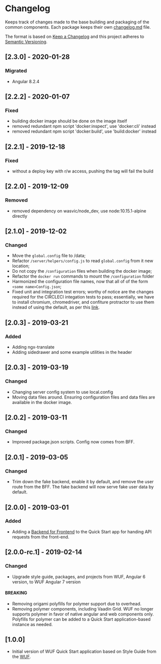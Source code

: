 # Changelog
Keeps track of changes made to the base building and packaging of the common components. Each package keeps their own [changelog.md](http://keepachangelog.com/en/1.0.0/) file.

The format is based on [Keep a Changelog](http://keepachangelog.com/en/1.0.0/)
and this project adheres to [Semantic Versioning](http://semver.org/spec/v2.0.0.html).

## [2.3.0] - 2020-01-28
### Migrated
- Angular 8.2.4

## [2.2.2] - 2020-01-07
### Fixed
- building docker image should be done on the image itself
- removed redundant npm script 'docker:inspect', use 'docker:cli' instead
- removed redundant npm script 'docker:build', use 'build:docker' instead

## [2.2.1] - 2019-12-18
### Fixed
- without a deploy key with r/w access, pushing the tag will fail the build

## [2.2.0] - 2019-12-09
### Removed
- removed dependency on wasvic/node_dev, use node:10.15.1-alpine directly

## [2.1.0] - 2019-12-02
### Changed
- Move the `global.config` file to /data;
- Refactor `/server/helpers/config.js` to read `global.config`  from it new location;
- Do not copy the `/configuration` files when building the docker image;
- Refactor the `docker run` commands to mount the `/configuration` folder
- Harmonized the configuration file names, now that all of of the form `<some name>Config.json`;
- Fixed unit and integration test errors; worthy of notice are the changes required for the  CIRCLECI integation tests to pass; essentially, we have to install chromium, chromedriver, and confiture protractor to use them instead of using the default, as per this [link](https://stackoverflow.com/questions/50763289/how-to-run-angular6-e2e-tests-on-alpine-linux).

## [2.0.3] - 2019-03-21
### Added
- Adding ngx-translate
- Adding sidedrawer and some example utilities in the header

## [2.0.3] - 2019-03-19
### Changed
- Changing server config system to use local.config
- Moving data files around.  Ensuring configuration files and data files are available in the docker image.

## [2.0.2] - 2019-03-11
### Changed
- Improved package.json scripts. Config now comes from BFF.

## [2.0.1] - 2019-03-05
### Changed
- Trim down the fake backend, enable it by default, and remove the user route from the BFF.  The fake backend will now serve fake user data by default.

## [2.0.0] - 2019-03-01
### Added
- Adding a [Backend for Frontend](https://samnewman.io/patterns/architectural/bff/) to the Quick Start app for handing API requests from the front-end.

## [2.0.0-rc.1] - 2019-02-14
### Changed
- Upgrade style guide, packages, and projects from WUF, Angular 6 version, to WUF Angular 7 version
#### BREAKING
- Removing origami polyfills for polymer support due to overhead.
- Removing polymer components, including Vaadin Grid.  WUF no longer supports polymer in favor of native angular and web components only.  Polyfills for polymer can be added to a Quick Start application-based instance as needed.

## [1.0.0]
- Initial version of WUF Quick Start application based on Style Guide from the [WUF](https://github.com/anvil-open-software/wuf).
